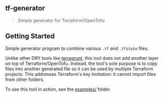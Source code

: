 ## tf-generator

> Simple generator for Terraform/OpenTofu

## Getting Started

Simple generator program to combine various `.tf` and `.tfstate` files.

Unlike other DRY tools like [terragrunt](https://terragrunt.gruntwork.io/),
this tool does not add another layer on top of Terraform/OpenTofu. Instead, the
tool's sole purpose is to copy files into another generated file so it can be used
by multiple Terraform projects. This addresses Terraform's key limitation: it cannot
import files from other folders.

To see this tool in action, see the [examples/](./examples/) folder.
